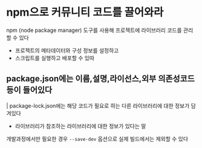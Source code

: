 # npm으로 커뮤니티 코드를 끌어와라

npm (node package manager) 도구를 사용해 프로젝트에 라이브러리 코드를 관리할 수 있다

- 프로젝트의 메타데이터와 구성 정보를 설정하고
- 스크립트를 실행하고 배포할 수 있따

## package.json에는 이름,설명,라이선스,외부 의존성코드등이 들어있다

| package-lock.json에는 해당 코드가 필요로 하는 다른 라이브러리에 대한 정보가 담겨있다

- 라이브러리가 참조하는 라이브러리에 대한 정보가 있다는 말

개발과정에서만 필요한 경우 `--save-dev` 옵션으로 실제 빌드에서는 제외할 수 있다
